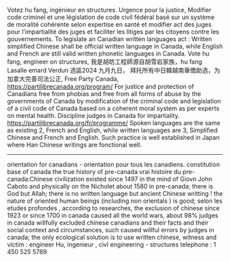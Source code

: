 Votez hu fang, ingénieur en structures.
Urgence pour la justice,
Modifier code criminel et une législation de code civil fédéral basé sur un système de moralité cohérente selon expertise en santé et  modifier act des juges pour l'impartialité des juges et faciliter les litiges par les citoyens contre les gouvernements. 
To legislate an Canadian written languages act :
Written simplified Chinese shall be official written language in Canada, while English and French are still valid written phonetic languages in Canada.
Vote hu fang, engineer on structures, 
我是胡昉工程師源自胡雪岩家族，hu fang 
Lasalle emard Verdun 选區2024 九月九日，
拜托所有中日韓越南華僑助选，为加拿大完善司法公正,
Free Party Canada, 
https://partilibrecanada.org/program/
For justice and protection of Canadians free from phobias and free from all forms of abuse by the governments of Canada by modification of the criminal code and legislation of a civil code of Canada based on a coherent moral system as per experts on mental health. 
Discipline judges in Canada for impartiality.
https://partilibrecanada.org/fr/programme/
Spoken languages are the same as existing 2,
French and English, while written languages are 3,
Simplified Chinese and French and English.
Such practice is well established in Japan where Han Chinese writings are fonctional well.



---------------
orientation for canadians - orientation pour tous les canadiens.
constitution base of canada
the true history of pre-canada
vrai histoire du pre- canada:Chinese civilization existed since 1497 in the mind of Giovn John Caboto and physically on the Nicholet about 1580 in pre-canada;
there is God but Allah; there is no written language but ancient Chinese writting !
the nature of oriented human beings (including non orientals ) is good; 
selon les etudes profondes , according to researches, the exclusion of chinese since 1923 or since 1700 in canada caused all the world wars,
about 98% judges in canada willfully excluded chinese canadians and their facts and their social context and circumstances, such caused willful errors by judges in canada;
the only ecological solution is to use written chinese,
witness and victim : engineer Hu, ingenieur , civl engineering - structures
telephone : 1 450 525 5789
